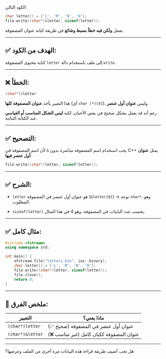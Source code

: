 الكود التالي:

```cpp
char letter[] = {'L', 'M', 'N', 'O'};
file.write((char*)&letter, sizeof(letter));
```

يعمل **ولكن فيه خطأ بسيط وشائع** في طريقة كتابة عنوان المصفوفة.

---

## ✅ الهدف من الكود:

كتابة محتوى المصفوفة `letter` إلى ملف باستخدام دالة `write`.

---

## ❌ الخطأ:

```cpp
(char*)&letter
```

هذا التعبير يأخذ **عنوان المصفوفة كلها** (أي `char (*)[4]`)، وليس **عنوان أول عنصر**.

رغم أنه قد يعمل بشكل صحيح في بعض الأحيان، لكنه **ليس الشكل المناسب أو القياسي** عند الكتابة الثنائية.

---

## ✅ التصحيح:

يجب استخدام اسم المصفوفة مباشرة بدون `&` لأن اسم المصفوفة في C++ يمثل **عنوان أول عنصر فيها**:

```cpp
file.write((char*)letter, sizeof(letter));
```

---

## ✅ الشرح:

- `letter` هو عنوان أول عنصر في المصفوفة (`&letter[0]`) → نوعه `char*`، وهو المطلوب.
    
- `sizeof(letter)` يحسب عدد البايتات في المصفوفة، وهو 4 في هذا المثال.
    

---

## ✅ مثال كامل:

```cpp
#include <fstream>
using namespace std;

int main() {
    ofstream file("letters.bin", ios::binary);
    char letter[] = {'L', 'M', 'N', 'O'};
    file.write((char*)letter, sizeof(letter));
    file.close();
    return 0;
}
```

---

## 📌 ملخص الفرق:

|التعبير|ماذا يعني؟|
|---|---|
|`(char*)letter`|عنوان أول عنصر في المصفوفة (صحيح ✅)|
|`(char*)&letter`|عنوان المصفوفة ككيان كامل (غير مناسب ❌)|

---

هل تحب أضيف طريقة قراءة هذه البيانات مرة أخرى من الملف وعرضها؟